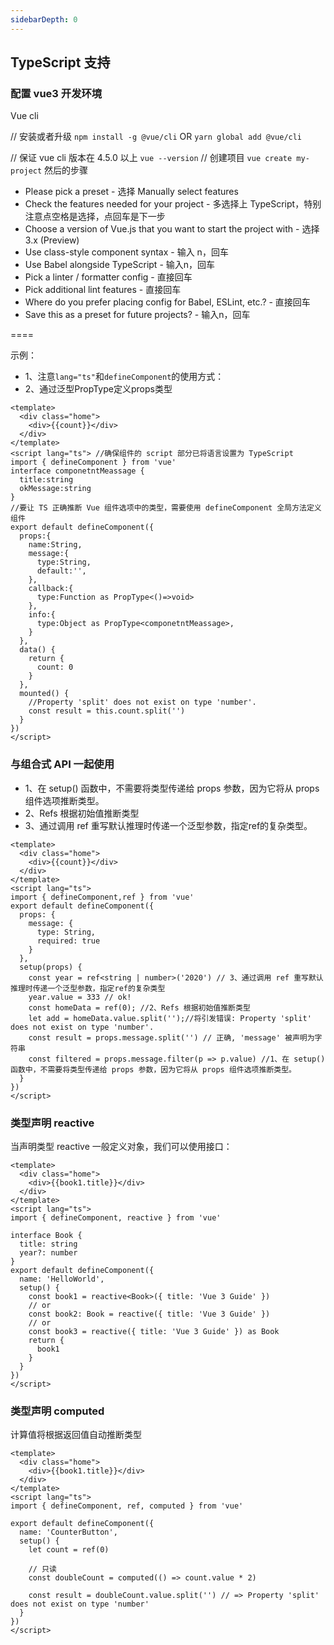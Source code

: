 ```yaml
---
sidebarDepth: 0
---
```


## TypeScript 支持

### 配置 vue3 开发环境

Vue cli

// 安装或者升级
`npm install -g @vue/cli`
OR
`yarn global add @vue/cli`

// 保证 vue cli 版本在 4.5.0 以上
`vue --version`
// 创建项目
`vue create my-project`
然后的步骤

- Please pick a preset - 选择 Manually select features
- Check the features needed for your project - 多选择上 TypeScript，特别注意点空格是选择，点回车是下一步
- Choose a version of Vue.js that you want to start the project with - 选择 3.x (Preview)
- Use class-style component syntax - 输入 n，回车
- Use Babel alongside TypeScript - 输入n，回车
- Pick a linter / formatter config - 直接回车
- Pick additional lint features - 直接回车
- Where do you prefer placing config for Babel, ESLint, etc.? - 直接回车
- Save this as a preset for future projects? - 输入n，回车

====

示例：

- 1、注意`lang="ts"`和`defineComponent`的使用方式：
- 2、通过泛型PropType定义props类型

```vue
<template>
  <div class="home">
    <div>{{count}}</div>
  </div>
</template>
<script lang="ts"> //确保组件的 script 部分已将语言设置为 TypeScript
import { defineComponent } from 'vue'
interface componetntMeassage {
  title:string
  okMessage:string
}
//要让 TS 正确推断 Vue 组件选项中的类型，需要使用 defineComponent 全局方法定义组件
export default defineComponent({ 
  props:{
    name:String,
    message:{
      type:String,
      default:'',
    },
    callback:{
      type:Function as PropType<()=>void>
    },
    info:{
      type:Object as PropType<componetntMeassage>,
    }
  },
  data() {
    return {
      count: 0
    }
  },
  mounted() {
    //Property 'split' does not exist on type 'number'.
    const result = this.count.split('')
  }
})
</script>

```

### 与组合式 API 一起使用

- 1、在 setup() 函数中，不需要将类型传递给 props 参数，因为它将从 props 组件选项推断类型。
- 2、Refs 根据初始值推断类型
- 3、通过调用 ref 重写默认推理时传递一个泛型参数，指定ref的复杂类型。

```vue
<template>
  <div class="home">
    <div>{{count}}</div>
  </div>
</template>
<script lang="ts">
import { defineComponent,ref } from 'vue'
export default defineComponent({
  props: {
    message: {
      type: String,
      required: true
    }
  },
  setup(props) {
    const year = ref<string | number>('2020') // 3、通过调用 ref 重写默认推理时传递一个泛型参数，指定ref的复杂类型
    year.value = 333 // ok!
    const homeData = ref(0); //2、Refs 根据初始值推断类型
    let add = homeData.value.split('');//将引发错误: Property 'split' does not exist on type 'number'.
    const result = props.message.split('') // 正确, 'message' 被声明为字符串
    const filtered = props.message.filter(p => p.value) //1、在 setup() 函数中，不需要将类型传递给 props 参数，因为它将从 props 组件选项推断类型。
  }
})
</script>
```
### 类型声明 reactive

当声明类型 reactive 一般定义对象，我们可以使用接口：

```vue
<template>
  <div class="home">
    <div>{{book1.title}}</div>
  </div>
</template>
<script lang="ts">
import { defineComponent, reactive } from 'vue'

interface Book {
  title: string
  year?: number
}
export default defineComponent({
  name: 'HelloWorld',
  setup() {
    const book1 = reactive<Book>({ title: 'Vue 3 Guide' })
    // or
    const book2: Book = reactive({ title: 'Vue 3 Guide' })
    // or
    const book3 = reactive({ title: 'Vue 3 Guide' }) as Book
    return {
      book1
    }
  }
})
</script>
```

### 类型声明 computed
计算值将根据返回值自动推断类型

```vue
<template>
  <div class="home">
    <div>{{book1.title}}</div>
  </div>
</template>
<script lang="ts">
import { defineComponent, ref, computed } from 'vue'

export default defineComponent({
  name: 'CounterButton',
  setup() {
    let count = ref(0)

    // 只读
    const doubleCount = computed(() => count.value * 2)

    const result = doubleCount.value.split('') // => Property 'split' does not exist on type 'number'
  }
})
</script>
```